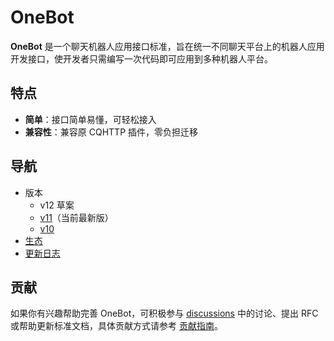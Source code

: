 # OneBot

**OneBot** 是一个聊天机器人应用接口标准，旨在统一不同聊天平台上的机器人应用开发接口，使开发者只需编写一次代码即可应用到多种机器人平台。

## 特点

- **简单**：接口简单易懂，可轻松接入
- **兼容性**：兼容原 CQHTTP 插件，零负担迁移

## 导航

- 版本
  - v12 草案
  - [v11](v11/specs/README.md)（当前最新版）
  - [v10](v10/specs/README.md)
- [生态](ecosystem.md)
- [更新日志](changelog.md)

## 贡献

如果你有兴趣帮助完善 OneBot，可积极参与 [discussions](https://github.com/howmanybots/onebot/discussions) 中的讨论、提出 RFC 或帮助更新标准文档，具体贡献方式请参考 [贡献指南](https://github.com/howmanybots/onebot/blob/master/CONTRIBUTING.md)。
